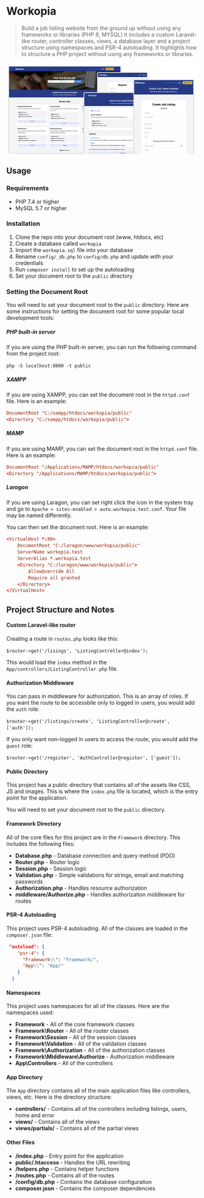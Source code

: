 # Workopia 

> Build a job listing website from the ground up without using any frameworks or libraries (PHP 8, MYSQL)
> It includes a custom Laravel-like router, controller classes, views, a database layer and a project structure using namespaces and PSR-4 autoloading. It highlights how to structure a PHP project without using any frameworks or libraries.

![Workopia](./public/images/screen.jpg)

## Usage

### Requirements

- PHP 7.4 or higher
- MySQL 5.7 or higher

### Installation

1. Clone the repo into your document root (www, htdocs, etc)
2. Create a database called `workopia`
3. Import the `workopia.sql` file into your database
4. Rename `config/_db.php` to `config/db.php` and update with your credentials
5. Run `composer install` to set up the autoloading
6. Set your document root to the `public` directory

### Setting the Document Root

You will need to set your document root to the `public` directory. Here are some instructions for setting the document root for some popular local development tools:

##### PHP built-in server

If you are using the PHP built-in server, you can run the following command from the project root:

`php -S localhost:8000 -t public`

##### XAMPP

If you are using XAMPP, you can set the document root in the `httpd.conf` file. Here is an example:

```conf
DocumentRoot "C:/xampp/htdocs/workopia/public"
<Directory "C:/xampp/htdocs/workopia/public">
```

##### MAMP

If you are using MAMP, you can set the document root in the `httpd.conf` file. Here is an example:

```conf
DocumentRoot "/Applications/MAMP/htdocs/workopia/public"
<Directory "/Applications/MAMP/htdocs/workopia/public">
```

##### Laragon

If you are using Laragon, you can set right click the icon in the system tray and go to `Apache > sites-enabled > auto.workopia.test.conf`. Your file may be named differently.

You can then set the document root. Here is an example:

```conf
<VirtualHost *:80>
    DocumentRoot "C:/laragon/www/workopia/public"
    ServerName workopia.test
    ServerAlias *.workopia.test
    <Directory "C:/laragon/www/workopia/public">
        AllowOverride All
        Require all granted
    </Directory>
</VirtualHost>
```

## Project Structure and Notes

#### Custom Laravel-like router

Creating a route in `routes.php` looks like this:

`$router->get('/lisings', 'ListingController@index');`

This would load the `index` method in the `App/controllers/ListingController.php` file.

#### Authorization Middleware

You can pass in middleware for authorization. This is an array of roles. If you want the route to be accessbile only to logged in users, you would add the `auth` role:

`$router->get('/listings/create', 'ListingController@create', ['auth']);`

If you only want non-logged in users to access the route, you would add the `guest` role:

`$router->get('/register', 'AuthController@register', ['guest']);`

#### Public Directory

This project has a public directory that contains all of the assets like CSS, JS and images. This is where the `index.php` file is located, which is the entry point for the application.

You will need to set your document root to the `public` directory.

#### Framework Directory

All of the core files for this project are in the `Framework` directory. This includes the following files:

- **Database.php** - Database connection and query method (PDO)
- **Router.php** - Router logic
- **Session.php** - Session logic
- **Validation.php** - Simple validations for strings, email and matching passwords
- **Authorization.php** - Handles resource authorization
- **middleware/Authorize.php** - Handles authorization middleware for routes

#### PSR-4 Autoloading

This project uses PSR-4 autoloading. All of the classes are loaded in the `composer.json` file:

```json
 "autoload": {
    "psr-4": {
      "Framework\\": "Framework/",
      "App\\": "App/"
    }
  }
```

#### Namespaces

This project uses namespaces for all of the classes. Here are the namespaces used:

- **Framework** - All of the core framework classes
- **Framework\Router** - All of the router classes
- **Framework\Session** - All of the session classes
- **Framework\Validation** - All of the validation classes
- **Framework\Authorization** - All of the authorization classes
- **Framework\Middleware\Authorize** - Authorization middleware
- **App\Controllers** - All of the controllers

#### App Directory

The `App` directory contains all of the main application files like controllers, views, etc. Here is the directory structure:

- **controllers/** - Contains all of the controllers including listings, users, home and error
- **views/** - Contains all of the views
- **views/partials/** - Contains all of the partial views

#### Other Files

- **/index.php** - Entry point for the application
- **public/.htaccess** - Handles the URL rewriting
- **/helpers.php** - Contains helper functions
- **/routes.php** - Contains all of the routes
- **/config/db.php** - Contains the database configuration
- **composer.json** - Contains the composer dependencies
